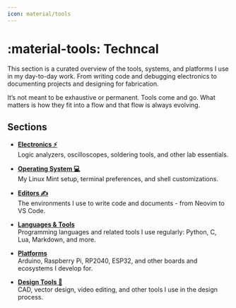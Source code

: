 ```yaml
---
icon: material/tools
---
```


# :material-tools: Techncal

This section is a curated overview of the tools, systems, and platforms I use in my day-to-day work. From writing code and debugging electronics to documenting projects and designing for fabrication.

It’s not meant to be exhaustive or permanent. Tools come and go. What matters is how they fit into a flow and that flow is always evolving.

## Sections

- **[Electronics ⚡](Electronics/index.md)**  
  Logic analyzers, oscilloscopes, soldering tools, and other lab essentials.

- **[Operating System 💻](OS/index.md)**  
  My Linux Mint setup, terminal preferences, and shell customizations.

- **[Editors ✍️](OS/editors/nvim.md)**  
  The environments I use to write code and documents - from Neovim to VS Code.

- **[Languages & Tools](OS/languages/c.md)**  
  Programming languages and related tools I use regularly: Python, C, Lua, Markdown, and more.

- **[Platforms](OS/platforms/arduino.md)**  
  Arduino, Raspberry Pi, RP2040, ESP32, and other boards and ecosystems I develop for.

- **[Design Tools 🎨](design_tools/index.md)**  
  CAD, vector design, video editing, and other tools I use in the design process.
